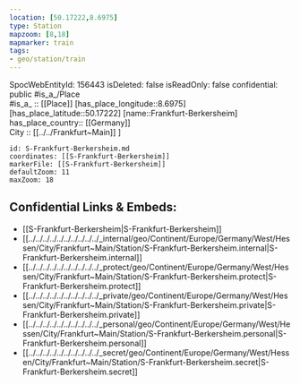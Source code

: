 ```yaml
---
location: [50.17222,8.6975] 
type: Station 
mapzoom: [8,18] 
mapmarker: train 
tags:
- geo/station/train
---
```

SpocWebEntityId: 156443
isDeleted: false
isReadOnly: false
confidential: public
#is_a_/Place  
#is_a_ :: [[Place]] 
[has_place_longitude::8.6975] 
[has_place_latitude::50.17222] 
[name::Frankfurt-Berkersheim] 
has_place_country:: [[Germany]]  
City :: [[../../Frankfurt~Main]] ] 


```leaflet
id: S-Frankfurt-Berkersheim.md
coordinates: [[S-Frankfurt-Berkersheim]] 
markerFile: [[S-Frankfurt-Berkersheim]] 
defaultZoom: 11 
maxZoom: 18
```


## Confidential Links & Embeds: 
- [[S-Frankfurt-Berkersheim|S-Frankfurt-Berkersheim]] 
- [[../../../../../../../../../../_internal/geo/Continent/Europe/Germany/West/Hessen/City/Frankfurt~Main/Station/S-Frankfurt-Berkersheim.internal|S-Frankfurt-Berkersheim.internal]] 
- [[../../../../../../../../../../_protect/geo/Continent/Europe/Germany/West/Hessen/City/Frankfurt~Main/Station/S-Frankfurt-Berkersheim.protect|S-Frankfurt-Berkersheim.protect]] 
- [[../../../../../../../../../../_private/geo/Continent/Europe/Germany/West/Hessen/City/Frankfurt~Main/Station/S-Frankfurt-Berkersheim.private|S-Frankfurt-Berkersheim.private]] 
- [[../../../../../../../../../../_personal/geo/Continent/Europe/Germany/West/Hessen/City/Frankfurt~Main/Station/S-Frankfurt-Berkersheim.personal|S-Frankfurt-Berkersheim.personal]] 
- [[../../../../../../../../../../_secret/geo/Continent/Europe/Germany/West/Hessen/City/Frankfurt~Main/Station/S-Frankfurt-Berkersheim.secret|S-Frankfurt-Berkersheim.secret]] 
